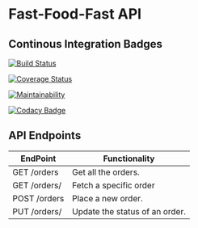 # Fast-Food-Fast API

## Continous Integration Badges

[![Build Status](https://travis-ci.org/ClintPy/Fast-Food-API.svg?branch=develop)](https://travis-ci.org/ClintPy)

[![Coverage Status](https://coveralls.io/repos/github/ClintPy/Fast-Food-API/badge.svg?branch=develop)](https://coveralls.io/github/ClintPy/Fast-Food-API?branch=develop)

[![Maintainability](https://api.codeclimate.com/v1/badges/8f3d0713b68a40697b9b/maintainability)](https://codeclimate.com/github/ClintPy/Fast-Food-API/maintainability)

[![Codacy Badge](https://api.codacy.com/project/badge/Grade/679919e95a4948ba8b903ed32ba2b2e6)](https://www.codacy.com/app/ClintPy/Fast-Food-API?utm_source=github.com&amp;utm_medium=referral&amp;utm_content=ClintPy/Fast-Food-API&amp;utm_campaign=Badge_Grade)

## API Endpoints

| EndPoint              | Functionality                  |
| --------------------- | ------------------------------ |
| GET /orders           | Get all the orders.            |
| GET /orders/<orderId> | Fetch a specific order         |
| POST /orders          | Place a new order.             |
| PUT /orders/<orderId> | Update the status of an order. |
